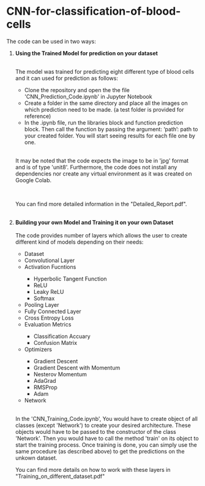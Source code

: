 # CNN-for-classification-of-blood-cells

The code can be used in two ways:

<ol>
  <li> <b>Using the Trained Model for prediction on your dataset</b> </li>
  <br>
  <p> The model was trained for predicting eight different type of blood cells and it can used for prediction as follows:</p>
    <ul>
      <li>Clone the repository and open the the file 'CNN_Prediction_Code.ipynb' in Jupyter Notebook</li>
      <li> Create a folder in the same directory and place all the images on which prediction need to be made. (a test folder is provided for reference)
</li>
      <li> In the .ipynb file, run the libraries block and function prediction block. Then call the function by passing the argument:
‘path’: path to your created folder. You will start seeing results for each file one by one.
</li>
      </ul>
  <br>
  <p>It may be noted that the code expects the image to be in 'jpg' format and is of type 'unit8'. Furthermore, the code does not install any dependencies nor create any virtual environment as it was created on Google Colab.</p>  
 <br>
  <p>You can find more detailed information in the "Detailed_Report.pdf".</p>
  <br>
  <li> <b>Building your own Model and Training it on your own Dataset</b> </li>
  <br>
  The code provides number of layers which allows the user to create different kind of models depending on their needs:
  <ul>
    <li>Dataset</li>
    <li>Convolutional Layer</li>
    <li>Activation Fucntions</li>
        <ul>
          <li>Hyperbolic Tangent Function</li>
          <li>ReLU</li> 
          <li>Leaky ReLU</li>
          <li>Softmax</li>
        </ul>
    <li>Pooling Layer</li>
    <li>Fully Connected Layer</li>
    <li>Cross Entropy Loss</li>
    <li>Evaluation Metrics</li>
          <ul>
            <li>Classification Accuary</li>
            <li>Confusion Matrix</li> 
          </ul>
    <li>Optimizers</li>
      <ul>
        <li>Gradient Descent</li>
        <li>Gradient Descent with Momentum</li> 
        <li>Nesterov Momentum</li>
        <li>AdaGrad</li>
        <li>RMSProp</li>
        <li>Adam</li>
      </ul>
    <li> Network</li>
    
  </ul>
  <br>
  <p> In the 'CNN_Training_Code.ipynb', You would have to create object of all classes (except 'Network') to create your desired architecture. These objects would have to be passed to the constructor of the class 'Network'. Then you would have to call the method 'train' on its object to start the training process. Once training is done, you can simply use the same procedure (as described above) to get the predictions on the unkown dataset. 
  <br>
  <p> You can find more details on how to work with these layers in "Training_on_different_dataset.pdf"</p>
  </ol>
    
